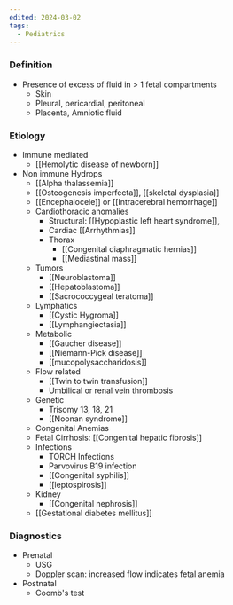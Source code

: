 ```yaml
---
edited: 2024-03-02
tags:
  - Pediatrics
---
```


### Definition
- Presence of excess of fluid in > 1 fetal compartments 
	- Skin
	- Pleural, pericardial, peritoneal 
	- Placenta, Amniotic fluid
### Etiology
- Immune mediated 
	- [[Hemolytic disease of newborn]]
- Non immune Hydrops
	- [[Alpha thalassemia]]
	- [[Osteogenesis imperfecta]], [[skeletal dysplasia]]
	- [[Encephalocele]] or [[Intracerebral hemorrhage]] 
	- Cardiothoracic anomalies
		- Structural: [[Hypoplastic left heart syndrome]], 
		- Cardiac [[Arrhythmias]]
		- Thorax
			- [[Congenital diaphragmatic hernias]]
			- [[Mediastinal mass]]
	- Tumors
		- [[Neuroblastoma]]
		- [[Hepatoblastoma]]
		- [[Sacrococcygeal teratoma]]
	- Lymphatics
		- [[Cystic Hygroma]]
		- [[Lymphangiectasia]]
	- Metabolic
		- [[Gaucher disease]]
		- [[Niemann-Pick disease]]
		- [[mucopolysaccharidosis]]
	- Flow related
		- [[Twin to twin transfusion]]
		- Umbilical or renal vein thrombosis
	- Genetic
		- Trisomy 13, 18, 21
		- [[Noonan syndrome]]
	- Congenital Anemias
	- Fetal Cirrhosis: [[Congenital hepatic fibrosis]] 
	- Infections
		- TORCH Infections
		- Parvovirus B19 infection
		- [[Congenital syphilis]]
		- [[leptospirosis]]
	- Kidney
		- [[Congenital nephrosis]] 
	- [[Gestational diabetes mellitus]] 

### Diagnostics
- Prenatal
	- USG
	- Doppler scan: increased flow indicates fetal anemia
- Postnatal
	- Coomb's test 